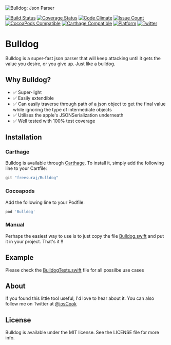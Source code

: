 ![Bulldog: Json Parser](https://raw.githubusercontent.com/freesuraj/Bulldog/master/Assets/logo.png)


[![Build Status](https://travis-ci.org/freesuraj/Bulldog.svg?branch=master)](https://travis-ci.org/freesuraj/Bulldog)
[![Coverage Status](https://coveralls.io/repos/github/freesuraj/Bulldog/badge.svg?branch=master)](https://coveralls.io/github/freesuraj/Bulldog?branch=master)
[![Code Climate](https://codeclimate.com/github/freesuraj/Bulldog/badges/gpa.svg)](https://codeclimate.com/github/freesuraj/Bulldog)
[![Issue Count](https://codeclimate.com/github/freesuraj/Bulldog/badges/issue_count.svg)](https://codeclimate.com/github/freesuraj/Bulldog)
[![CocoaPods Compatible](https://img.shields.io/cocoapods/v/Bulldog.svg)](https://img.shields.io/cocoapods/v/Bulldog.svg)
[![Carthage Compatible](https://img.shields.io/badge/Carthage-compatible-4BC51D.svg?style=flat)](https://github.com/Carthage/Carthage)
[![Platform](https://img.shields.io/cocoapods/p/Bulldog.svg?style=flat)](http://cocoadocs.org/docsets/Bulldog)
[![Twitter](https://img.shields.io/badge/twitter-@iosCook-blue.svg?style=flat)](http://twitter.com/iosCook)

# Bulldog
Bulldog is a super-fast json parser that will keep attacking until it gets the value you desire, or you give up. Just like a bulldog.

## Why Bulldog?

- ✅ Super-light
- ✅ Easily extendible
- ✅ Can easily traverse through path of a json object to get the final value while ignoring the type of intermediate objects
- ✅ Utilises the apple's JSONSerialization underneath
- ✅ Well tested with 100% test coverage

## Installation

### Carthage
Bulldog is available through [Carthage](https://github.com/Carthage/Carthage). To install
it, simply add the following line to your Cartfile:

```ruby
git "freesuraj/Bulldog"
```

### Cocoapods
Add the following line to your Podfile:
```ruby
pod 'Bulldog'
```
### Manual
Perhaps the easiest way to use is to just copy the file [Bulldog.swift](https://github.com/freesuraj/Bulldog/blob/master/Source/Bulldog.swift) and put it in your project. That's it !!

## Example

Please check the [BulldogTests.swift](https://github.com/freesuraj/Bulldog/blob/master/Tests/BulldogTests.swift) file for all possilbe use cases

## About

If you found this little tool useful, I'd love to hear about it. You can also follow me on Twitter at [@iosCook](https://twitter.com/ioscook)


## License

Bulldog is available under the MIT license. See the LICENSE file for more info.


